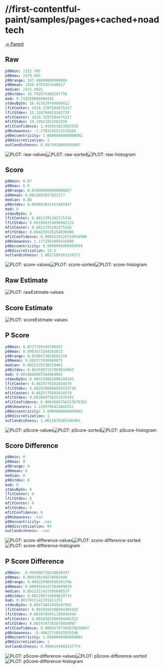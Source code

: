 
# //first-contentful-paint/samples/pages+cached+noadtech

[→ Parent](../..)


## Raw


```yaml
p90min: 2331.705
p90max: 2479.665
p90range: 147.96000000000004
p90mean: 2430.4703457446817
median: 2431.4025
p90stdev: 18.792575469107756
mad: 9.719250000000102
stdevBySn: 16.417629749999612
lfitCenter: 2429.3297504475217
lfitStdev: 15.318760033162729
mfitCenter: 2429.3297504475217
mfitStdev: 19.19921853502558
mfitConfidence: 1.919921853502558
p90skewness: -1.2703145531578166
p90eccentricity: 1.0000000000000002
p90discretization: 1
outlandishness: 0.9974918869505807

```

![PLOT: raw-values](./raw/values.svg)![PLOT: raw-sorted](./raw/sorted.svg)![PLOT: raw-histogram](./raw/histogram.svg)
## Score


```yaml
p90min: 0.87
p90max: 0.9
p90range: 0.030000000000000027
p90mean: 0.8814893617021277
median: 0.88
p90stdev: 0.004602831415485947
mad: 0
stdevBySn: 0
lfitCenter: 0.8811791182375326
lfitStdev: 0.003366374896902125
mfitCenter: 0.8811791182375326
mfitStdev: 0.004219125254036906
mfitConfidence: 0.0004219125254036906
p90skewness: 1.1772563459416898
p90eccentricity: 0.9999999999999994
p90discretization: 23.5
outlandishness: 1.0011589163159271

```

![PLOT: score-values](./score/values.svg)![PLOT: score-sorted](./score/sorted.svg)![PLOT: score-histogram](./score/histogram.svg)
## Raw Estimate

![PLOT: rawEstimate-values](./rawEstimate/values.svg)
## Score Estimate

![PLOT: scoreEstimate-values](./scoreEstimate/values.svg)
## P Score


```yaml
p90min: 0.8727199345700497
p90max: 0.9007673164263813
p90range: 0.0280473818563316
p90mean: 0.882377936040875
median: 0.8822235238159402
p90stdev: 0.0035997157059034063
mad: 0.0018808007584869002
stdevBySn: 0.003159842898149303
lfitCenter: 0.8825779201034579
lfitStdev: 0.0029208608959233736
mfitCenter: 0.8825779201034579
mfitStdev: 0.003660756257676391
mfitConfidence: 0.0003660756257676391
p90skewness: 1.1109795412842551
p90eccentricity: 1.0000000000000002
p90discretization: 1
outlandishness: 1.0011876585306485

```

![PLOT: pScore-values](./pScore/values.svg)![PLOT: pScore-sorted](./pScore/sorted.svg)![PLOT: pScore-histogram](./pScore/histogram.svg)
## Score Difference


```yaml
p90min: 0
p90max: 0
p90range: 0
p90mean: 0
median: 0
p90stdev: 0
mad: 0
stdevBySn: 0
lfitCenter: 0
lfitStdev: 0
mfitCenter: 0
mfitStdev: 0
mfitConfidence: 0
p90skewness: .nan
p90eccentricity: .nan
p90discretization: 94
outlandishness: .nan

```

![PLOT: score-difference-values](./score-difference/values.svg)![PLOT: score-difference-sorted](./score-difference/sorted.svg)![PLOT: score-difference-histogram](./score-difference/histogram.svg)
## P Score Difference


```yaml
p90min: -0.004008720230658347
p90max: 0.004320240278603449
p90range: 0.008328960509261796
p90mean: 0.0009556437364699029
median: 0.0012211421595848537
p90stdev: 0.002290742894029733
mad: 0.0017915142331811351
stdevBySn: 0.00271041949297992
lfitCenter: 0.0010502308994485322
lfitStdev: 0.0019785451320936944
mfitCenter: 0.0010502308994485322
mfitStdev: 0.0024797385878650097
mfitConfidence: 0.00024797385878650097
p90skewness: -0.49627750597015546
p90eccentricity: 1.0000000000000002
p90discretization: 1
outlandishness: 0.8904144668137774

```

![PLOT: pScore-difference-values](./pScore-difference/values.svg)![PLOT: pScore-difference-sorted](./pScore-difference/sorted.svg)![PLOT: pScore-difference-histogram](./pScore-difference/histogram.svg)